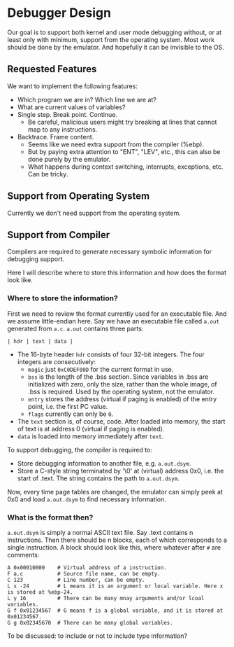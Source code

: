 # Debugger Design

Our goal is to support both kernel and user mode debugging without, or at least only with minimum, support from the operating system. Most work should be done by the emulator. And hopefully it can be invisible to the OS.

## Requested Features

We want to implement the following features:
- Which program we are in? Which line we are at?
- What are current values of variables?
- Single step. Break point. Continue.
  - Be careful, malicious users might try breaking at lines that cannot map to any instructions.
- Backtrace. Frame content.
  - Seems like we need extra support from the compiler (%ebp).
  - But by paying extra attention to "ENT", "LEV", etc., this can also be done purely by the emulator.
  - What happens during context switching, interrupts, exceptions, etc. Can be tricky.


## Support from Operating System

Currently we don't need support from the operating system.

## Support from Compiler

Compilers are required to generate necessary symbolic information for debugging support. 

Here I will describe where to store this information and how does the format look like.

### Where to store the information?

First we need to review the format currently used for an executable file. And we assume little-endian here. Say we have an executable file called `a.out` generated from `a.c`. `a.out` contains three parts:
```
| hdr | text | data |
```
- The 16-byte header `hdr` consists of four 32-bit integers. The four integers are consecutively:
  - `magic` just `0xC0DEF00D` for the current format in use.
  - `bss` is the length of the .bss section. Since variables in .bss are initialized with zero, only the size, rather than the whole image, of .bss is required. Used by the operating system, not the emulator.
  - `entry` stores the address (virtual if paging is enabled) of the entry point, i.e. the first PC value.
  - `flags` currently can only be `0`.
- The `text` section is, of course, code. After loaded into memory, the start of text is at address 0 (virtual if paging is enabled).
- `data` is loaded into memory immediately after `text`.

To support debugging, the compiler is required to:
- Store debugging information to another file, e.g. `a.out.dsym`.
- Store a C-style string terminated by '\0' at (virtual) address 0x0, i.e. the start of .text. The string contains the path to `a.out.dsym`.

Now, every time page tables are changed, the emulator can simply peek at 0x0 and load `a.out.dsym` to find necessary information.

### What is the format then?

`a.out.dsym` is simply a normal ASCII text file. Say .text contains n instructions. Then there should be n blocks, each of which corresponds to a single instruction. A block should look like this, where whatever after `#` are comments:

```
A 0x00010000    # Virtual address of a instruction.
F a.c           # Source file name, can be empty.
C 123           # Line number, can be empty.
L x -24         # L means it is an argument or local variable. Here x is stored at %ebp-24.
L y 16          # There can be many mnay arguments and/or lcoal variables.
G f 0x01234567  # G means f is a global variable, and it is stored at 0x01234567.
G g 0x02345678  # There can be many global variables.
```

To be discussed: to include or not to include type information?
